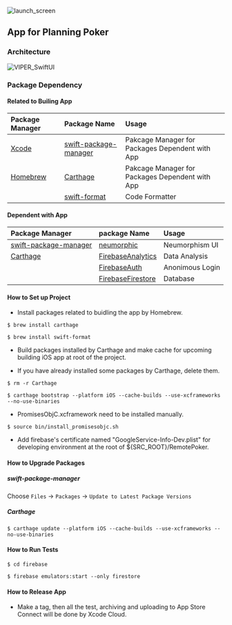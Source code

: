 ![launch_screen](https://user-images.githubusercontent.com/71208265/207891766-de36b235-937b-404b-8ef8-7f793f3f37e7.png)

## App for Planning Poker

### Architecture

![VIPER_SwiftUI](https://user-images.githubusercontent.com/71208265/222874483-777408a0-1b17-4ffb-80ba-ee4a8b6625c5.png)

### Package Dependency

#### Related to Builing App

| Package Manager                                | Package Name                                                            | Usage                                           |
| :--------------------------------------------- | :---------------------------------------------------------------------- | :---------------------------------------------- |
| [Xcode](https://developer.apple.com/jp/xcode/) | [swift-package-manager](https://github.com/apple/swift-package-manager) | Pakcage Manager for Packages Dependent with App |
| [Homebrew](https://brew.sh)                    | [Carthage](https://github.com/Carthage/Carthage)                        | Pakcage Manager for Packages Dependent with App |
|                                                | [swift-format](https://github.com/apple/swift-format)                   | Code Formatter                                  |

#### Dependent with App

| Package Manager                                                         | package Name                                                      | Usage           |
| :---------------------------------------------------------------------- | :---------------------------------------------------------------- | :-------------- |
| [swift-package-manager](https://github.com/apple/swift-package-manager) | [neumorphic](https://github.com/costachung/neumorphic)            | Neumorphism UI  |
| [Carthage](https://github.com/Carthage/Carthage)                        | [FirebaseAnalytics](https://github.com/firebase/firebase-ios-sdk) | Data Analysis   |
|                                                                         | [FirebaseAuth](https://github.com/firebase/firebase-ios-sdk)      | Anonimous Login |
|                                                                         | [FirebaseFirestore](https://github.com/firebase/firebase-ios-sdk) | Database        |

#### How to Set up Project

- Install packages related to buidling the app by Homebrew.

```
$ brew install carthage
```

```
$ brew install swift-format
```

- Build packages installed by Carthage and make cache for upcoming building iOS app at root of the project.

- If you have already installed some packages by Carthage, delete them.

```
$ rm -r Carthage
```

```
$ carthage bootstrap --platform iOS --cache-builds --use-xcframeworks --no-use-binaries
```

- PromisesObjC.xcframework need to be installed manually.

```
$ source bin/install_promisesobjc.sh
```

- Add firebase's certificate named "GoogleService-Info-Dev.plist" for developing environment at the root of ${SRC_ROOT}/RemotePoker.

#### How to Upgrade Packages

##### swift-package-manager

Choose `Files` -> `Packages` -> `Update to Latest Package Versions`

##### Carthage

```
$ carthage update --platform iOS --cache-builds --use-xcframeworks --no-use-binaries
```

#### How to Run Tests

```
$ cd firebase
```

```
$ firebase emulators:start --only firestore
```

#### How to Release App

- Make a tag, then all the test, archiving and uploading to App Store Connect will be done by Xcode Cloud.
